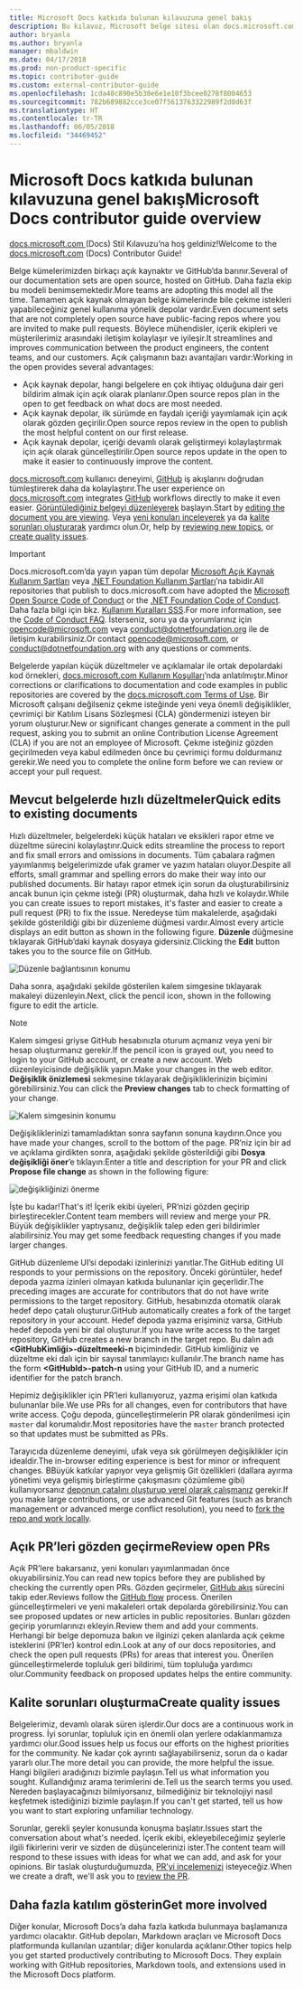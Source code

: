 ```yaml
---
title: Microsoft Docs katkıda bulunan kılavuzuna genel bakış
description: Bu kılavuz, Microsoft belge sitesi olan docs.microsoft.com’a nasıl katkıda bulunabileceğinizi açıklar.
author: bryanla
ms.author: bryanla
manager: mbaldwin
ms.date: 04/17/2018
ms.prod: non-product-specific
ms.topic: contributor-guide
ms.custom: external-contributor-guide
ms.openlocfilehash: 1cda40c890e5b30e6e1e10f3bcee0278f8004653
ms.sourcegitcommit: 782b689882cce3ce07f5613763322989f2d0d63f
ms.translationtype: HT
ms.contentlocale: tr-TR
ms.lasthandoff: 06/05/2018
ms.locfileid: "34469452"
---
```

# <a name="microsoft-docs-contributor-guide-overview"></a><span data-ttu-id="aa907-103">Microsoft Docs katkıda bulunan kılavuzuna genel bakış</span><span class="sxs-lookup"><span data-stu-id="aa907-103">Microsoft Docs contributor guide overview</span></span>

<span data-ttu-id="aa907-104">[docs.microsoft.com ](https://docs.microsoft.com) (Docs) Stil Kılavuzu’na hoş geldiniz!</span><span class="sxs-lookup"><span data-stu-id="aa907-104">Welcome to the [docs.microsoft.com](https://docs.microsoft.com) (Docs) Contributor Guide!</span></span>

<span data-ttu-id="aa907-105">Belge kümelerimizden birkaçı açık kaynaktır ve GitHub’da barınır.</span><span class="sxs-lookup"><span data-stu-id="aa907-105">Several of our documentation sets are open source, hosted on GitHub.</span></span> <span data-ttu-id="aa907-106">Daha fazla ekip bu modeli benimsemektedir.</span><span class="sxs-lookup"><span data-stu-id="aa907-106">More teams are adopting this model all the time.</span></span> <span data-ttu-id="aa907-107">Tamamen açık kaynak olmayan belge kümelerinde bile çekme istekleri yapabileceğiniz genel kullanıma yönelik depolar vardır.</span><span class="sxs-lookup"><span data-stu-id="aa907-107">Even document sets that are not completely open source have public-facing repos where you are invited to make pull requests.</span></span> <span data-ttu-id="aa907-108">Böylece mühendisler, içerik ekipleri ve müşterilerimiz arasındaki iletişim kolaylaşır ve iyileşir.</span><span class="sxs-lookup"><span data-stu-id="aa907-108">It streamlines and improves communication between the product engineers, the content teams, and our customers.</span></span> <span data-ttu-id="aa907-109">Açık çalışmanın bazı avantajları vardır:</span><span class="sxs-lookup"><span data-stu-id="aa907-109">Working in the open provides several advantages:</span></span>

- <span data-ttu-id="aa907-110">Açık kaynak depolar, hangi belgelere en çok ihtiyaç olduğuna dair geri bildirim almak için açık olarak planlanır.</span><span class="sxs-lookup"><span data-stu-id="aa907-110">Open source repos plan in the open to get feedback on what docs are most needed.</span></span>
- <span data-ttu-id="aa907-111">Açık kaynak depolar, ilk sürümde en faydalı içeriği yayımlamak için açık olarak gözden geçirilir.</span><span class="sxs-lookup"><span data-stu-id="aa907-111">Open source repos review in the open to publish the most helpful content on our first release.</span></span>
- <span data-ttu-id="aa907-112">Açık kaynak depolar, içeriği devamlı olarak geliştirmeyi kolaylaştırmak için açık olarak güncelleştirilir.</span><span class="sxs-lookup"><span data-stu-id="aa907-112">Open source repos update in the open to make it easier to continuously improve the content.</span></span>

<span data-ttu-id="aa907-113">[docs.microsoft.com](https://docs.microsoft.com) kullanıcı deneyimi, [GitHub](https://github.com) iş akışlarını doğrudan tümleştirerek daha da kolaylaştırır.</span><span class="sxs-lookup"><span data-stu-id="aa907-113">The user experience on [docs.microsoft.com](https://docs.microsoft.com) integrates [GitHub](https://github.com) workflows directly to make it even easier.</span></span> <span data-ttu-id="aa907-114">[Görüntülediğiniz belgeyi düzenleyerek](#quick-edits-to-existing-documents) başlayın.</span><span class="sxs-lookup"><span data-stu-id="aa907-114">Start by [editing the document you are viewing](#quick-edits-to-existing-documents).</span></span> <span data-ttu-id="aa907-115">Veya [yeni konuları inceleyerek](#review-open-prs) ya da [kalite sorunları oluşturarak](#create-quality-issues) yardımcı olun.</span><span class="sxs-lookup"><span data-stu-id="aa907-115">Or, help by [reviewing new topics](#review-open-prs), or [create quality issues](#create-quality-issues).</span></span>

> [!IMPORTANT]
> <span data-ttu-id="aa907-116">Docs.microsoft.com’da yayın yapan tüm depolar [Microsoft Açık Kaynak Kullanım Şartları](https://opensource.microsoft.com/codeofconduct/) veya [.NET Foundation Kullanım Şartları](https://dotnetfoundation.org/code-of-conduct)’na tabidir.</span><span class="sxs-lookup"><span data-stu-id="aa907-116">All repositories that publish to docs.microsoft.com have adopted the [Microsoft Open Source Code of Conduct](https://opensource.microsoft.com/codeofconduct/) or the [.NET Foundation Code of Conduct](https://dotnetfoundation.org/code-of-conduct).</span></span> <span data-ttu-id="aa907-117">Daha fazla bilgi için bkz. [Kullanım Kuralları SSS](https://opensource.microsoft.com/codeofconduct/faq/).</span><span class="sxs-lookup"><span data-stu-id="aa907-117">For more information, see the [Code of Conduct FAQ](https://opensource.microsoft.com/codeofconduct/faq/).</span></span> <span data-ttu-id="aa907-118">İsterseniz, soru ya da yorumlarınız için [opencode@microsoft.com](mailto:opencode@microsoft.com) veya [conduct@dotnetfoundation.org](mailto:conduct@dotnetfoundation.org) ile de iletişim kurabilirsiniz.</span><span class="sxs-lookup"><span data-stu-id="aa907-118">Or contact [opencode@microsoft.com](mailto:opencode@microsoft.com), or [conduct@dotnetfoundation.org](mailto:conduct@dotnetfoundation.org) with any questions or comments.</span></span><br>
>
> <span data-ttu-id="aa907-119">Belgelerde yapılan küçük düzeltmeler ve açıklamalar ile ortak depolardaki kod örnekleri, [docs.microsoft.com Kullanım Koşulları](https://docs.microsoft.com/legal/termsofuse)’nda anlatılmıştır.</span><span class="sxs-lookup"><span data-stu-id="aa907-119">Minor corrections or clarifications to documentation and code examples in public repositories are covered by the [docs.microsoft.com Terms of Use](https://docs.microsoft.com/legal/termsofuse).</span></span> <span data-ttu-id="aa907-120">Bir Microsoft çalışanı değilseniz çekme isteğinde yeni veya önemli değişiklikler, çevrimiçi bir Katılım Lisans Sözleşmesi (CLA) göndermenizi isteyen bir yorum oluşturur.</span><span class="sxs-lookup"><span data-stu-id="aa907-120">New or significant changes generate a comment in the pull request, asking you to submit an online Contribution License Agreement (CLA) if you are not an employee of Microsoft.</span></span> <span data-ttu-id="aa907-121">Çekme isteğiniz gözden geçirilmeden veya kabul edilmeden önce bu çevrimiçi formu doldurmanız gerekir.</span><span class="sxs-lookup"><span data-stu-id="aa907-121">We need you to complete the online form before we can review or accept your pull request.</span></span>

## <a name="quick-edits-to-existing-documents"></a><span data-ttu-id="aa907-122">Mevcut belgelerde hızlı düzeltmeler</span><span class="sxs-lookup"><span data-stu-id="aa907-122">Quick edits to existing documents</span></span>

<span data-ttu-id="aa907-123">Hızlı düzeltmeler, belgelerdeki küçük hataları ve eksikleri rapor etme ve düzeltme sürecini kolaylaştırır.</span><span class="sxs-lookup"><span data-stu-id="aa907-123">Quick edits streamline the process to report and fix small errors and omissions in documents.</span></span> <span data-ttu-id="aa907-124">Tüm çabalara rağmen yayımlanmış belgelerimizde ufak gramer ve yazım hataları oluyor.</span><span class="sxs-lookup"><span data-stu-id="aa907-124">Despite all efforts, small grammar and spelling errors do make their way into our published documents.</span></span> <span data-ttu-id="aa907-125">Bir hatayı rapor etmek için sorun da oluşturabilirsiniz ancak bunun için çekme isteği (PR) oluşturmak, daha hızlı ve kolaydır.</span><span class="sxs-lookup"><span data-stu-id="aa907-125">While you can create issues to report mistakes, it's faster and easier to create a pull request (PR) to fix the issue.</span></span> <span data-ttu-id="aa907-126">Neredeyse tüm makalelerde, aşağıdaki şekilde gösterildiği gibi bir düzenleme düğmesi vardır.</span><span class="sxs-lookup"><span data-stu-id="aa907-126">Almost every article displays an edit button as shown in the following figure.</span></span> <span data-ttu-id="aa907-127">**Düzenle** düğmesine tıklayarak GitHub’daki kaynak dosyaya gidersiniz.</span><span class="sxs-lookup"><span data-stu-id="aa907-127">Clicking the **Edit** button takes you to the source file on GitHub.</span></span>

![Düzenle bağlantısının konumu](./media/index/edit-article.png)

<span data-ttu-id="aa907-129">Daha sonra, aşağıdaki şekilde gösterilen kalem simgesine tıklayarak makaleyi düzenleyin.</span><span class="sxs-lookup"><span data-stu-id="aa907-129">Next, click the pencil icon, shown in the following figure to edit the article.</span></span>

> [!NOTE]
> <span data-ttu-id="aa907-130">Kalem simgesi griyse GitHub hesabınızla oturum açmanız veya yeni bir hesap oluşturmanız gerekir.</span><span class="sxs-lookup"><span data-stu-id="aa907-130">If the pencil icon is grayed out, you need to login to your GitHub account, or create a new account.</span></span> <span data-ttu-id="aa907-131">Web düzenleyicisinde değişiklik yapın.</span><span class="sxs-lookup"><span data-stu-id="aa907-131">Make your changes in the web editor.</span></span> <span data-ttu-id="aa907-132">**Değişiklik önizlemesi** sekmesine tıklayarak değişikliklerinizin biçimini görebilirsiniz.</span><span class="sxs-lookup"><span data-stu-id="aa907-132">You can click the **Preview changes** tab to check formatting of your change.</span></span>

![Kalem simgesinin konumu](./media/index/editicon.png)

<span data-ttu-id="aa907-134">Değişikliklerinizi tamamladıktan sonra sayfanın sonuna kaydırın.</span><span class="sxs-lookup"><span data-stu-id="aa907-134">Once you have made your changes, scroll to the bottom of the page.</span></span> <span data-ttu-id="aa907-135">PR’niz için bir ad ve açıklama girdikten sonra, aşağıdaki şekilde gösterildiği gibi **Dosya değişikliği öner**’e tıklayın:</span><span class="sxs-lookup"><span data-stu-id="aa907-135">Enter a title and description for your PR and click **Propose file change** as shown in the following figure:</span></span>

![değişikliğinizi önerme](./media/index/submit-pull-request.png)

<span data-ttu-id="aa907-137">İşte bu kadar!</span><span class="sxs-lookup"><span data-stu-id="aa907-137">That's it!</span></span> <span data-ttu-id="aa907-138">İçerik ekibi üyeleri, PR’nizi gözden geçirip birleştirecekler.</span><span class="sxs-lookup"><span data-stu-id="aa907-138">Content team members will review and merge your PR.</span></span> <span data-ttu-id="aa907-139">Büyük değişiklikler yaptıysanız, değişiklik talep eden geri bildirimler alabilirsiniz.</span><span class="sxs-lookup"><span data-stu-id="aa907-139">You may get some feedback requesting changes if you made larger changes.</span></span>

<span data-ttu-id="aa907-140">GitHub düzenleme UI’si depodaki izinlerinizi yanıtlar.</span><span class="sxs-lookup"><span data-stu-id="aa907-140">The GitHub editing UI responds to your permissions on the repository.</span></span> <span data-ttu-id="aa907-141">Önceki görüntüler, hedef depoda yazma izinleri olmayan katkıda bulunanlar için geçerlidir.</span><span class="sxs-lookup"><span data-stu-id="aa907-141">The preceding images are accurate for contributors that do not have write permissions to the target repository.</span></span> <span data-ttu-id="aa907-142">GitHub, hesabınızda otomatik olarak hedef depo çatalı oluşturur.</span><span class="sxs-lookup"><span data-stu-id="aa907-142">GitHub automatically creates a fork of the target repository in your account.</span></span> <span data-ttu-id="aa907-143">Hedef depoda yazma erişiminiz varsa, GitHub hedef depoda yeni bir dal oluşturur.</span><span class="sxs-lookup"><span data-stu-id="aa907-143">If you have write access to the target repository, GitHub creates a new branch in the target repo.</span></span> <span data-ttu-id="aa907-144">Bu dalın adı **\<GitHubKimliği\>-düzeltmeeki-n** biçimindedir. GitHub kimliğiniz ve düzeltme eki dalı için bir sayısal tanımlayıcı kullanılır.</span><span class="sxs-lookup"><span data-stu-id="aa907-144">The branch name has the form **\<GitHubId\>-patch-n** using your GitHub ID, and a numeric identifier for the patch branch.</span></span>

<span data-ttu-id="aa907-145">Hepimiz değişiklikler için PR’leri kullanıyoruz, yazma erişimi olan katkıda bulunanlar bile.</span><span class="sxs-lookup"><span data-stu-id="aa907-145">We use PRs for all changes, even for contributors that have write access.</span></span> <span data-ttu-id="aa907-146">Çoğu depoda, güncelleştirmelerin PR olarak gönderilmesi için `master` dal korumalıdır.</span><span class="sxs-lookup"><span data-stu-id="aa907-146">Most repositories have the `master` branch protected so that updates must be submitted as PRs.</span></span>

<span data-ttu-id="aa907-147">Tarayıcıda düzenleme deneyimi, ufak veya sık görülmeyen değişiklikler için idealdir.</span><span class="sxs-lookup"><span data-stu-id="aa907-147">The in-browser editing experience is best for minor or infrequent changes.</span></span> <span data-ttu-id="aa907-148">BBüyük katkılar yapıyor veya gelişmiş Git özellikleri (dallara ayırma yönetimi veya gelişmiş birleştirme çakışmasını çözümleme gibi) kullanıyorsanız [deponun çatalını oluşturup yerel olarak çalışmanız](how-to-write-workflows-major.md) gerekir.</span><span class="sxs-lookup"><span data-stu-id="aa907-148">If you make large contributions, or use advanced Git features (such as branch management or advanced merge conflict resolution), you need to [fork the repo and work locally](how-to-write-workflows-major.md).</span></span>

## <a name="review-open-prs"></a><span data-ttu-id="aa907-149">Açık PR’leri gözden geçirme</span><span class="sxs-lookup"><span data-stu-id="aa907-149">Review open PRs</span></span>

<span data-ttu-id="aa907-150">Açık PR’lere bakarsanız, yeni konuları yayımlanmadan önce okuyabilirsiniz.</span><span class="sxs-lookup"><span data-stu-id="aa907-150">You can read new topics before they are published by checking the currently open PRs.</span></span> <span data-ttu-id="aa907-151">Gözden geçirmeler, [GitHub akış](https://guides.github.com/introduction/flow/) sürecini takip eder.</span><span class="sxs-lookup"><span data-stu-id="aa907-151">Reviews follow the [GitHub flow](https://guides.github.com/introduction/flow/) process.</span></span> <span data-ttu-id="aa907-152">Önerilen güncelleştirmeleri ve yeni makaleleri ortak depolarda görebilirsiniz.</span><span class="sxs-lookup"><span data-stu-id="aa907-152">You can see proposed updates or new articles in public repositories.</span></span> <span data-ttu-id="aa907-153">Bunları gözden geçirip yorumlarınızı ekleyin.</span><span class="sxs-lookup"><span data-stu-id="aa907-153">Review them and add your comments.</span></span> <span data-ttu-id="aa907-154">Herhangi bir belge depomuza bakın ve ilginizi çeken alanlarda açık çekme isteklerini (PR’ler) kontrol edin.</span><span class="sxs-lookup"><span data-stu-id="aa907-154">Look at any of our docs repositories, and check the open pull requests (PRs) for areas that interest you.</span></span> <span data-ttu-id="aa907-155">Önerilen güncelleştirmelerde topluluk geri bildirimi, tüm topluluğa yardımcı olur.</span><span class="sxs-lookup"><span data-stu-id="aa907-155">Community feedback on proposed updates helps the entire community.</span></span>

## <a name="create-quality-issues"></a><span data-ttu-id="aa907-156">Kalite sorunları oluşturma</span><span class="sxs-lookup"><span data-stu-id="aa907-156">Create quality issues</span></span>

<span data-ttu-id="aa907-157">Belgelerimiz, devamlı olarak süren işlerdir.</span><span class="sxs-lookup"><span data-stu-id="aa907-157">Our docs are a continuous work in progress.</span></span> <span data-ttu-id="aa907-158">İyi sorunlar, topluluk için en önemli olan yerlere odaklanmamıza yardımcı olur.</span><span class="sxs-lookup"><span data-stu-id="aa907-158">Good issues help us focus our efforts on the highest priorities for the community.</span></span> <span data-ttu-id="aa907-159">Ne kadar çok ayrıntı sağlayabilirseniz, sorun da o kadar yararlı olur.</span><span class="sxs-lookup"><span data-stu-id="aa907-159">The more detail you can provide, the more helpful the issue.</span></span> <span data-ttu-id="aa907-160">Hangi bilgileri aradığınızı bizimle paylaşın.</span><span class="sxs-lookup"><span data-stu-id="aa907-160">Tell us what information you sought.</span></span> <span data-ttu-id="aa907-161">Kullandığınız arama terimlerini de.</span><span class="sxs-lookup"><span data-stu-id="aa907-161">Tell us the search terms you used.</span></span> <span data-ttu-id="aa907-162">Nereden başlayacağınızı bilmiyorsanız, bilmediğiniz bir teknolojiyi nasıl keşfetmek istediğinizi bizimle paylaşın.</span><span class="sxs-lookup"><span data-stu-id="aa907-162">If you can't get started, tell us how you want to start exploring unfamiliar technology.</span></span>

<span data-ttu-id="aa907-163">Sorunlar, gerekli şeyler konusunda konuşma başlatır.</span><span class="sxs-lookup"><span data-stu-id="aa907-163">Issues start the conversation about what's needed.</span></span> <span data-ttu-id="aa907-164">İçerik ekibi, ekleyebileceğimiz şeylerle ilgili fikirlerini verir ve sizden de düşüncelerinizi ister.</span><span class="sxs-lookup"><span data-stu-id="aa907-164">The content team will respond to these issues with ideas for what we can add, and ask for your opinions.</span></span> <span data-ttu-id="aa907-165">Bir taslak oluşturduğumuzda, [PR’yi incelemenizi](#review-open-prs) isteyeceğiz.</span><span class="sxs-lookup"><span data-stu-id="aa907-165">When we create a draft, we'll ask you to [review the PR](#review-open-prs).</span></span>

## <a name="get-more-involved"></a><span data-ttu-id="aa907-166">Daha fazla katılım gösterin</span><span class="sxs-lookup"><span data-stu-id="aa907-166">Get more involved</span></span>

<span data-ttu-id="aa907-167">Diğer konular, Microsoft Docs’a daha fazla katkıda bulunmaya başlamanıza yardımcı olacaktır. GitHub depoları, Markdown araçları ve Microsoft Docs platformunda kullanılan uzantılar; diğer konularda açıklanır.</span><span class="sxs-lookup"><span data-stu-id="aa907-167">Other topics help you get started productively contributing to Microsoft Docs. They explain working with GitHub repositories, Markdown tools, and extensions used in the Microsoft Docs platform.</span></span>
